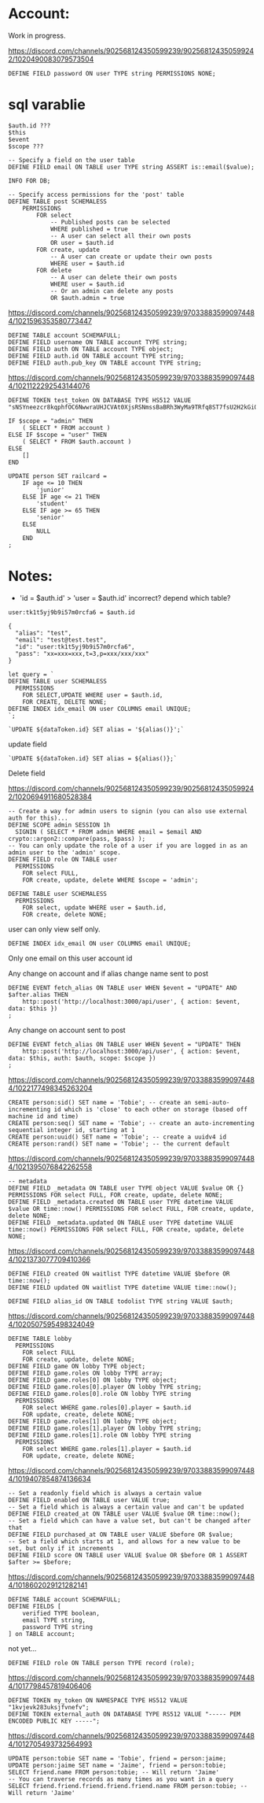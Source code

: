 
# Account:
  Work in progress.


https://discord.com/channels/902568124350599239/902568124350599242/1020490083079573504
```
DEFINE FIELD password ON user TYPE string PERMISSIONS NONE;
```



# sql varablie
```
$auth.id ???
$this
$event
$scope ???
```

```
-- Specify a field on the user table
DEFINE FIELD email ON TABLE user TYPE string ASSERT is::email($value);
```

```
INFO FOR DB;
```

```
-- Specify access permissions for the 'post' table
DEFINE TABLE post SCHEMALESS
	PERMISSIONS
		FOR select
			-- Published posts can be selected
			WHERE published = true
			-- A user can select all their own posts
			OR user = $auth.id
		FOR create, update
			-- A user can create or update their own posts
			WHERE user = $auth.id
		FOR delete
			-- A user can delete their own posts
			WHERE user = $auth.id
			-- Or an admin can delete any posts
			OR $auth.admin = true
```

https://discord.com/channels/902568124350599239/970338835990974484/1021596353580773447
```
DEFINE TABLE account SCHEMAFULL;
DEFINE FIELD username ON TABLE account TYPE string;
DEFINE FIELD auth ON TABLE account TYPE object;
DEFINE FIELD auth.id ON TABLE account TYPE string;
DEFINE FIELD auth.pub_key ON TABLE account TYPE string;
```

https://discord.com/channels/902568124350599239/970338835990974484/1021122292543144076
```
DEFINE TOKEN test_token ON DATABASE TYPE HS512 VALUE "sNSYneezcr8kqphfOC6NwwraUHJCVAt0XjsRSNmssBaBRh3WyMa9TRfq8ST7fsU2H2kGiOpU4GbAF1bCiXmM1b3JGgleBzz7rsrz6VvYEM4q3CLkcO8CMBIlhwhzWmy8";
```



```
IF $scope = "admin" THEN
	( SELECT * FROM account )
ELSE IF $scope = "user" THEN
	( SELECT * FROM $auth.account )
ELSE
	[]
END
```
```
UPDATE person SET railcard =
	IF age <= 10 THEN
		'junior'
	ELSE IF age <= 21 THEN
		'student'
	ELSE IF age >= 65 THEN
		'senior'
	ELSE
		NULL
	END
;
```



# Notes:
- 'id = $auth.id' >  'user = $auth.id' incorrect? depend which table?

```
user:tk1t5yj9b9i57m0rcfa6 = $auth.id

{
  "alias": "test",
  "email": "test@test.test",
  "id": "user:tk1t5yj9b9i57m0rcfa6",
  "pass": "xx=xxx=xxx,t=3,p=xxx/xxx/xxx"
}
```

```
let query = `
DEFINE TABLE user SCHEMALESS
  PERMISSIONS
    FOR SELECT,UPDATE WHERE user = $auth.id,
    FOR CREATE, DELETE NONE;
DEFINE INDEX idx_email ON user COLUMNS email UNIQUE;
`;
```

```
`UPDATE ${dataToken.id} SET alias = '${alias()}';`
```
update field
```
`UPDATE ${dataToken.id} SET alias = ${alias()};`
```
Delete field

https://discord.com/channels/902568124350599239/902568124350599242/1020694911680528384
```
-- Create a way for admin users to signin (you can also use external auth for this)...
DEFINE SCOPE admin SESSION 1h
  SIGNIN ( SELECT * FROM admin WHERE email = $email AND crypto::argon2::compare(pass, $pass) );
-- You can only update the role of a user if you are logged in as an admin user to the 'admin' scope.
DEFINE FIELD role ON TABLE user
  PERMISSIONS
    FOR select FULL,
    FOR create, update, delete WHERE $scope = 'admin';
```




```
DEFINE TABLE user SCHEMALESS
  PERMISSIONS
    FOR select, update WHERE user = $auth.id,
    FOR create, delete NONE;
```
  user can only view self only.

```
DEFINE INDEX idx_email ON user COLUMNS email UNIQUE;
```
  Only one email on this user account id


Any change on account and if alias change name sent to post
```
DEFINE EVENT fetch_alias ON TABLE user WHEN $event = "UPDATE" AND $after.alias THEN
	http::post('http://localhost:3000/api/user', { action: $event, data: $this })
;
```

Any change on account sent to post
```
DEFINE EVENT fetch_alias ON TABLE user WHEN $event = "UPDATE" THEN
	http::post('http://localhost:3000/api/user', { action: $event, data: $this, auth: $auth, scope: $scope })
;
```
https://discord.com/channels/902568124350599239/970338835990974484/1022177498345263204


```
CREATE person:sid() SET name = 'Tobie'; -- create an semi-auto-incrementing id which is 'close' to each other on storage (based off machine id and time)
CREATE person:seq() SET name = 'Tobie'; -- create an auto-incrementing sequential integer id, starting at 1
CREATE person:uuid() SET name = 'Tobie'; -- create a uuidv4 id
CREATE person:rand() SET name = 'Tobie'; -- the current default
```

https://discord.com/channels/902568124350599239/970338835990974484/1021395076842262558

```
-- metadata
DEFINE FIELD _metadata ON TABLE user TYPE object VALUE $value OR {} PERMISSIONS FOR select FULL, FOR create, update, delete NONE;
DEFINE FIELD _metadata.created ON TABLE user TYPE datetime VALUE $value OR time::now() PERMISSIONS FOR select FULL, FOR create, update, delete NONE;
DEFINE FIELD _metadata.updated ON TABLE user TYPE datetime VALUE time::now() PERMISSIONS FOR select FULL, FOR create, update, delete NONE;
```


https://discord.com/channels/902568124350599239/970338835990974484/1021373077709410366


```
DEFINE FIELD created ON waitlist TYPE datetime VALUE $before OR time::now();
DEFINE FIELD updated ON waitlist TYPE datetime VALUE time::now();
```


```
DEFINE FIELD alias_id ON TABLE todolist TYPE string VALUE $auth;
```

https://discord.com/channels/902568124350599239/970338835990974484/1020507595498324049

```
DEFINE TABLE lobby
  PERMISSIONS
    FOR select FULL
    FOR create, update, delete NONE;
DEFINE FIELD game ON lobby TYPE object;
DEFINE FIELD game.roles ON lobby TYPE array;
DEFINE FIELD game.roles[0] ON lobby TYPE object;
DEFINE FIELD game.roles[0].player ON lobby TYPE string;
DEFINE FIELD game.roles[0].role ON lobby TYPE string
  PERMISSIONS
    FOR select WHERE game.roles[0].player = $auth.id
    FOR update, create, delete NONE;
DEFINE FIELD game.roles[1] ON lobby TYPE object;
DEFINE FIELD game.roles[1].player ON lobby TYPE string;
DEFINE FIELD game.roles[1].role ON lobby TYPE string
  PERMISSIONS
    FOR select WHERE game.roles[1].player = $auth.id
    FOR update, create, delete NONE;
```


https://discord.com/channels/902568124350599239/970338835990974484/1019407854874136634
```
-- Set a readonly field which is always a certain value
DEFINE FIELD enabled ON TABLE user VALUE true;
-- Set a field which is always a certain value and can't be updated
DEFINE FIELD created_at ON TABLE user VALUE $value OR time::now();
-- Set a field which can have a value set, but can't be changed after that
DEFINE FIELD purchased_at ON TABLE user VALUE $before OR $value;
-- Set a field which starts at 1, and allows for a new value to be set, but only if it increments
DEFINE FIELD score ON TABLE user VALUE $value OR $before OR 1 ASSERT $after >= $before;
```

https://discord.com/channels/902568124350599239/970338835990974484/1018602029121282141


```
DEFINE TABLE account SCHEMAFULL;
DEFINE FIELDS [
    verified TYPE boolean,
    email TYPE string,
    password TYPE string
] on TABLE account;
```
not yet...

```
DEFINE FIELD role ON TABLE person TYPE record (role);
```


https://discord.com/channels/902568124350599239/970338835990974484/1017798457819406406
```
DEFINE TOKEN my_token ON NAMESPACE TYPE HS512 VALUE "1kvjevk283uksjfvnefv";
DEFINE TOKEN external_auth ON DATABASE TYPE RS512 VALUE "----- PEM ENCODED PUBLIC KEY -----";
```

https://discord.com/channels/902568124350599239/970338835990974484/1012705493732564993


```
UPDATE person:tobie SET name = 'Tobie', friend = person:jaime;
UPDATE person:jaime SET name = 'Jaime', friend = person:tobie;
SELECT friend.name FROM person:tobie; -- Will return 'Jaime'
-- You can traverse records as many times as you want in a query
SELECT friend.friend.friend.friend.friend.name FROM person:tobie; -- Will return 'Jaime'
```














